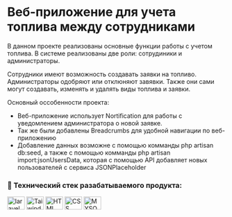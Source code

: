 # Веб-приложение для учета топлива между сотрудниками

В данном проекте реализованы основные функции работы с учетом топлива. В системе реализованы две роли: сотрудиники и
администраторы.

Сотрудники имеют возможность создавать заявки на топливо. Администраторы одобряют или отклюняют завявки. Также они сами
могут создавать, изменять и удалять виды топлива и заявки.

Основный оссобенности проекта:

- Веб-приложение использует Nortification для работы с уведомлением администратора о новой заявке.
- Так же были добавлены Breadcrumbs для удобной навигации по веб-приложению
- Добавление данных возможне с помощью комманды php artisan db:seed, а также с помощью комманды php artisan import:jsonUsersData, которая с помощью API добавляет новых пользователей с сервиса JSONPlaceholder

###  🔬 Технический стек разабатываемого продукта:

<p align="left">
<img align="center" alt="laravel 10" height="30" width="40" src="https://github.com/dheereshagrwal/colored-icons/blob/master/icons/laravel/laravel.svg" />
<img align="center" alt="Taiwindcss" height="30" width="40" src="https://github.com/dheereshagrwal/colored-icons/blob/master/icons/tailwind/tailwind.svg" />
<img align="center" alt="HTML" height="30" width="40" src="https://github.com/dheereshagrwal/colored-icons/blob/master/icons/html/html.svg" />
<img align="center" alt="CSS" height="30" width="40" src="https://github.com/dheereshagrwal/colored-icons/blob/master/icons/css/css.svg" />
<img align="center" alt="MYSQL" height="30" width="40" src="https://github.com/dheereshagrwal/colored-icons/blob/master/icons/mysql/mysql.svg" />
</p>
